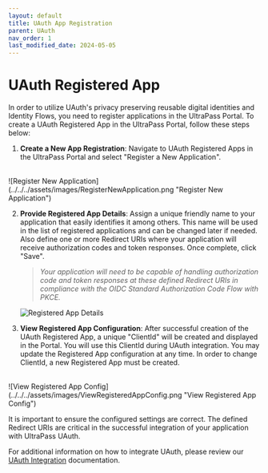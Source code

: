 ```yaml
---
layout: default
title: UAuth App Registration
parent: UAuth
nav_order: 1
last_modified_date: 2024-05-05
---
```


# UAuth Registered App

In order to utilize UAuth's privacy preserving reusable digital identities and Identity Flows, you need to register applications in the UltraPass Portal. To create a UAuth Registered App in the UltraPass Portal, follow these steps below:

1. **Create a New App Registration**: Navigate to UAuth Registered Apps in the UltraPass Portal and select "Register a New Application".
<br>
![Register New Application](../../../assets/images/RegisterNewApplication.png "Register New Application")

2. **Provide Registered App Details**: Assign a unique friendly name to your application that easily identifies it among others. This name will be used in the list of registered applications and can be changed later if needed. Also define one or more Redirect URIs where your application will receive authorization codes and token responses. Once complete, click "Save".
    > *Your application will need to be capable of handling authorization code and token responses at these defined Redirect URIs in compliance with the OIDC Standard Authorization Code Flow with PKCE.*

    ![Registered App Details](../../../assets/images/RegisteredAppDetails.png "Registered App Details")

3. **View Registered App Configuration**: After successful creation of the UAuth Registered App, a unique "ClientId" will be created and displayed in the Portal. You will use this ClientId during UAuth integration. You may update the Registered App configuration at any time. In order to change ClientId, a new Registered App must be created.
<br>
![View Registered App Config](../../../assets/images/ViewRegisteredAppConfig.png "View Registered App Config")

It is important to ensure the configured settings are correct. The defined Redirect URIs are critical in the successful integration of your application with UltraPass UAuth.

For additional information on how to integrate UAuth, please review our [UAuth Integration](https://docs.ultrapassid.com/docs/API%20Reference/uauth.html) documentation.